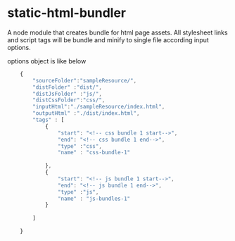 # static-html-bundler
A node module that creates bundle for html page assets. All stylesheet links and script tags will be bundle and minify to single file according input options.

options object is like below
```javascript
    {
        "sourceFolder":"sampleResource/",
        "distFolder" :"dist/",
        "distJsFolder" :"js/",
        "distCssFolder":"css/",
        "inputHtml":"./sampleResource/index.html",
        "outputHtml" :"./dist/index.html",
        "tags" : [
            {
                "start": "<!-- css bundle 1 start-->",
                "end": "<!-- css bundle 1 end-->",
                "type" :"css",
                "name" : "css-bundle-1"
            
            },
            {
                "start": "<!-- js bundle 1 start-->",
                "end": "<!-- js bundle 1 end-->",
                "type" :"js",
                "name" : "js-bundles-1"
            }
            
        ]
        
    }
```
